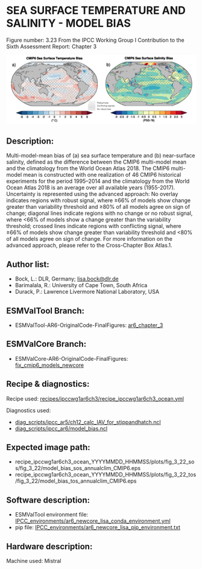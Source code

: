 
SEA SURFACE TEMPERATURE AND SALINITY - MODEL BIAS
=================================================

Figure number: 3.23
From the IPCC Working Group I Contribution to the Sixth Assessment Report: Chapter 3

![Figure 3.23](../images/ar6_wg1_chap3_figure3_23_ocean_model_bias.png?raw=true)


Description:
------------
Multi-model-mean bias of (a) sea surface temperature and (b) near-surface 
salinity, defined as the difference between the CMIP6 multi-model mean and the 
climatology from the World Ocean Atlas 2018. The CMIP6 multi-model mean is 
constructed with one realization of 46 CMIP6 historical experiments for the 
period 1995–2014 and the climatology from the World Ocean Atlas 2018 is an 
average over all available years (1955-2017). Uncertainty is represented using 
the advanced approach: No overlay indicates regions with robust signal, where 
≥66% of models show change greater than variability threshold and ≥80% of all 
models agree on sign of change; diagonal lines indicate regions with no change 
or no robust signal, where <66% of models show a change greater than the 
variability threshold; crossed lines indicate regions with conflicting signal, 
where ≥66% of models show change greater than variability threshold and <80% of 
all models agree on sign of change. For more information on the advanced 
approach, please refer to the Cross-Chapter Box Atlas.1.


Author list:
------------
- Bock, L.: DLR, Germany; lisa.bock@dlr.de
- Barimalala, R.: University of Cape Town, South Africa
- Durack, P.: Lawrence Livermore National Laboratory, USA


ESMValTool Branch:
------------------
- ESMValTool-AR6-OriginalCode-FinalFigures: [ar6_chapter_3](https://github.com/ESMValGroup/ESMValTool-AR6-OriginalCode-FinalFigures/tree/ar6_chapter_3)


ESMValCore Branch:
------------------
- ESMValCore-AR6-OriginalCode-FinalFigures: [fix_cmip6_models_newcore](https://github.com/ESMValGroup/ESMValCore-AR6-OriginalCode-FinalFigures/tree/fix_cmip6_models_newcore)


Recipe & diagnostics:
---------------------
Recipe used: [recipes/ipccwg1ar6ch3/recipe_ipccwg1ar6ch3_ocean.yml](https://github.com/ESMValGroup/ESMValTool-AR6-OriginalCode-FinalFigures/blob/ar6_chapter_3/esmvaltool/recipes/ipccwg1ar6ch3/recipe_ipccwg1ar6ch3_ocean.yml)

Diagnostics used: 
- [diag_scripts/ipcc_ar5/ch12_calc_IAV_for_stippandhatch.ncl](https://github.com/ESMValGroup/ESMValTool-AR6-OriginalCode-FinalFigures/blob/ar6_chapter_3/esmvaltool/diag_scripts/ipcc_ar5/ch12_calc_IAV_for_stippandhatch.ncl)
- [diag_scripts/ipcc_ar6/model_bias.ncl](https://github.com/ESMValGroup/ESMValTool-AR6-OriginalCode-FinalFigures/blob/ar6_chapter_3/esmvaltool/diag_scripts/ipcc_ar6/model_bias.ncl)


Expected image path:
--------------------
- recipe_ipccwg1ar6ch3_ocean_YYYYMMDD_HHMMSS/plots/fig_3_22_sos/fig_3_22/model_bias_sos_annualclim_CMIP6.eps
- recipe_ipccwg1ar6ch3_ocean_YYYYMMDD_HHMMSS/plots/fig_3_22_tos/fig_3_22/model_bias_tos_annualclim_CMIP6.eps


Software description:
---------------------
- ESMValTool environment file: [IPCC_environments/ar6_newcore_lisa_conda_environment.yml](https://github.com/ESMValGroup/ESMValTool-AR6-OriginalCode-FinalFigures/blob/main/IPCC_environments/ar6_newcore_lisa_conda_environment.yml)
- pip file: [IPCC_environments/ar6_newcore_lisa_pip_environment.txt](https://github.com/ESMValGroup/ESMValTool-AR6-OriginalCode-FinalFigures/blob/main/IPCC_environments/ar6_newcore_lisa_pip_environment.txt)


Hardware description:
---------------------
Machine used: Mistral
